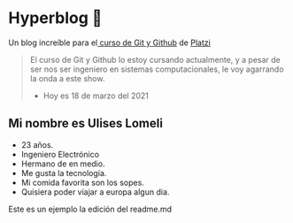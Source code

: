 # Hyperblog 💚
Un blog increíble para el[ curso de Git y Github](https://platzi.com/cursos/git-github/ " curso de Git y Github") de [Platzi](https://platzi.com/ "Platzi")
> El curso de Git y Github lo estoy cursando actualmente, y a pesar de ser nos ser ingeniero en sistemas computacionales, le voy agarrando la onda a este show.
> - Hoy es 18 de marzo del 2021

## Mi nombre es Ulises Lomeli
* 23 años.
* Ingeniero Electrónico
* Hermano de en medio.
* Me gusta la tecnología.
* Mi comida favorita son los sopes.
* Quisiera poder viajar a europa algun dia.

Este es un ejemplo la edición del readme.md